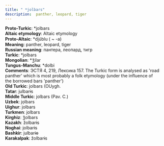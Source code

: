 ```yaml
---
title: " *jolbars"
description:  panther, leopard, tiger
---
```


<strong>Proto-Turkic</strong>:  *jolbars<br>
<strong>Altaic etymology</strong>:  Altaic etymology<br>
<strong> Proto-Altaic</strong>:  *di̯úblu ( ~ -a)<br>
<strong>Meaning</strong>:  panther, leopard, tiger<br>
<strong>Russian meaning</strong>:  пантера, леопард, тигр<br>
<strong>Turkic</strong>:  *jolbars<br>
<strong>Mongolian</strong>:  *ǯilar<br>
<strong>Tungus-Manchu</strong>:  *dolbi<br>
<strong>Comments</strong>:  ЭСТЯ 4, 219, Лексика 157. The Turkic form is analysed as 'road panther' which is most probably a folk etymology (under the influence of the borrowed bars 'panther')<br>
<strong>Old Turkic</strong>:  jolbars (OUygh.<br>
<strong>Tatar</strong>:  julbarɨs<br>
<strong>Middle Turkic</strong>:  jolbars (Pav. C.)<br>
<strong>Uzbek</strong>:  jọlbars<br>
<strong>Uighur</strong>:  jolbars<br>
<strong>Turkmen</strong>:  jolbars<br>
<strong>Kirghiz</strong>:  ǯolbars<br>
<strong>Kazakh</strong>:  žolbarɨs<br>
<strong>Noghai</strong>:  jolbarɨs<br>
<strong>Bashkir</strong>:  julbarɨɵ<br>
<strong>Karakalpak</strong>:  žolbarɨs<br>


